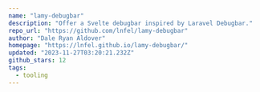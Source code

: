 ```yaml
---
name: "lamy-debugbar"
description: "Offer a Svelte debugbar inspired by Laravel Debugbar."
repo_url: "https://github.com/lnfel/lamy-debugbar"
author: "Dale Ryan Aldover"
homepage: "https://lnfel.github.io/lamy-debugbar/"
updated: "2023-11-27T03:20:21.232Z"
github_stars: 12
tags: 
  - tooling
---
```

